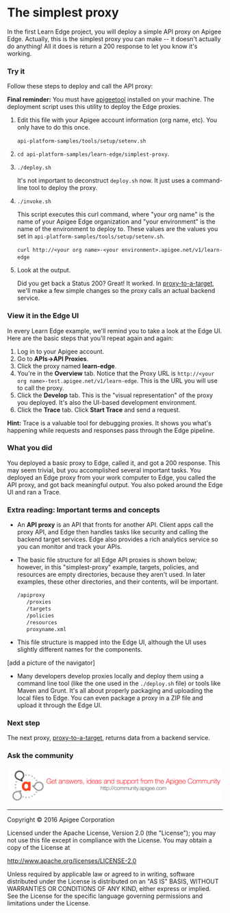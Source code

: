 # The simplest proxy

In the first Learn Edge project, you will deploy a simple API proxy on Apigee Edge. Actually, this is the simplest proxy you can make -- it doesn't actually do anything! All it does is return a 200 response to let you know it's working. 

### Try it

Follow these steps to deploy and call the API proxy:

**Final reminder:** You must have [apigeetool](https://www.npmjs.com/package/apigeetool) installed on your machine. The deployment script uses this utility to deploy the Edge proxies. 

1. Edit this file with your Apigee account information (org name, etc). You only have to do this once. 

    `api-platform-samples/tools/setup/setenv.sh`

1. `cd api-platform-samples/learn-edge/simplest-proxy`.
2. `./deploy.sh` 
    
    It's not important to deconstruct `deploy.sh` now. It just uses a command-line tool to deploy the proxy. 

3. `./invoke.sh`

    This script executes this curl command, where "your org name" is the name of your Apigee Edge organization and "your environment" is the name of the environment to deploy to. These values are the values you set in `api-platform-samples/tools/setup/setenv.sh`.

    `curl http://<your org name>-<your environment>.apigee.net/v1/learn-edge`

4. Look at the output.

    Did you get back a Status 200? Great! It worked. In [proxy-to-a-target](./proxy-to-a-target), we'll make a few simple changes so the proxy calls an actual backend service.

### View it in the Edge UI

In every Learn Edge example, we'll remind you to take a look at the Edge UI. Here are the basic steps that you'll repeat again and again:

1. Log in to your Apigee account. 
2. Go to **APIs->API Proxies**. 
5. Click the proxy named **learn-edge**. 
6. You're in the **Overview** tab. Notice that the Proxy URL is `http://<your org name>-test.apigee.net/v1/learn-edge`. This is the URL you will use to call the proxy. 
7. Click the **Develop** tab. This is the "visual representation" of the proxy you deployed. It's also the UI-based development environment. 
8. Click the **Trace** tab. Click **Start Trace** and send a request. 

**Hint:** Trace is a valuable tool for debugging proxies. It shows you what's happening while requests and responses pass through the Edge pipeline.

### What you did

You deployed a basic proxy to Edge, called it, and got a 200 response. This may seem trivial, but you accomplished several important tasks. You deployed an Edge proxy from your work computer to Edge, you called the API proxy, and got back meaningful output. You also poked around the Edge UI and ran a Trace. 

### Extra reading: Important terms and concepts

* An **API proxy** is an API that fronts for another API. Client apps call the proxy API, and Edge then handles tasks like security and calling the backend target services. Edge also provides a rich analytics service so you can monitor and track your APIs. 
* The basic file structure for all Edge API proxies is shown below; however, in this "simplest-proxy" example, targets, policies, and resources are empty directories, because they aren't used. In later examples, these other directories, and their contents, will be important. 

   ```
   /apiproxy
      /proxies
      /targets
      /policies
      /resources
      proxyname.xml
   ```

* This file structure is mapped into the Edge UI, although the UI uses slightly different names for the components. 

[add a picture of the navigator]

* Many developers develop proxies locally and deploy them using a command line tool (like the one used in the `./deploy.sh` file) or tools like Maven and Grunt. It's all about properly packaging and uploading the local files to Edge. You can even package a proxy in a ZIP file and upload it through the Edge UI. 

### Next step

The next proxy, [proxy-to-a-target](../proxy-to-a-target/README.md), returns data from a backend service. 

### Ask the community

[![alt text](../../images/apigee-community.png "Apigee Community is a great place to ask questions and find answers about developing API proxies. ")](https://community.apigee.com?via=github)

---

Copyright © 2016 Apigee Corporation

Licensed under the Apache License, Version 2.0 (the "License"); you may not use
this file except in compliance with the License. You may obtain a copy
of the License at

http://www.apache.org/licenses/LICENSE-2.0

Unless required by applicable law or agreed to in writing, software
distributed under the License is distributed on an "AS IS" BASIS,
WITHOUT WARRANTIES OR CONDITIONS OF ANY KIND, either express or implied.
See the License for the specific language governing permissions and
limitations under the License.
